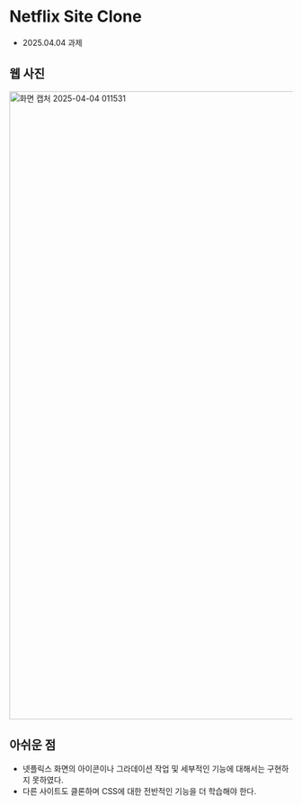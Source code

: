 # Netflix Site Clone
- 2025.04.04 과제
## 웹 사진
<img width="1116" alt="화면 캡처 2025-04-04 011531" src="https://github.com/user-attachments/assets/dc9bd0ca-3e8f-46fc-b66a-7682dba1d73d" />

## 아쉬운 점
- 넷플릭스 화면의 아이콘이나 그라데이션 작업 및 세부적인 기능에 대해서는 구현하지 못하였다.
- 다른 사이트도 클론하며 CSS에 대한 전반적인 기능을 더 학습해야 한다.
